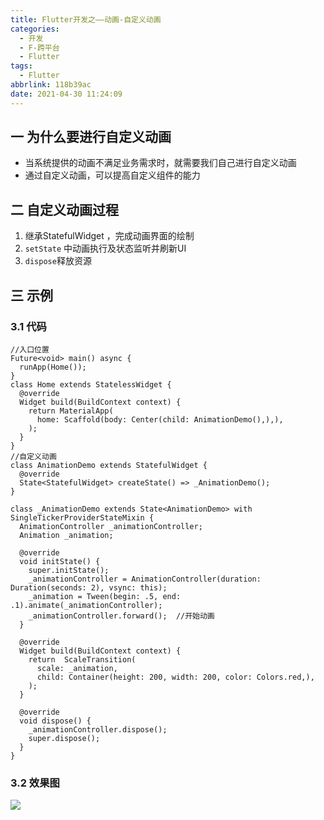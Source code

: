 ```yaml
---
title: Flutter开发之——动画-自定义动画
categories:
  - 开发
  - F-跨平台
  - Flutter
tags:
  - Flutter
abbrlink: 118b39ac
date: 2021-04-30 11:24:09
---
```

## 一 为什么要进行自定义动画

* 当系统提供的动画不满足业务需求时，就需要我们自己进行自定义动画
* 通过自定义动画，可以提高自定义组件的能力

<!--more-->

## 二 自定义动画过程

1. 继承StatefulWidget ，完成动画界面的绘制
2. `setState` 中动画执行及状态监听并刷新UI
3.  `dispose`释放资源

## 三 示例

### 3.1 代码

```
//入口位置
Future<void> main() async {
  runApp(Home());
}
class Home extends StatelessWidget {
  @override
  Widget build(BuildContext context) {
    return MaterialApp(
      home: Scaffold(body: Center(child: AnimationDemo(),),),
    );
  }
}
//自定义动画
class AnimationDemo extends StatefulWidget {
  @override
  State<StatefulWidget> createState() => _AnimationDemo();
}

class _AnimationDemo extends State<AnimationDemo> with SingleTickerProviderStateMixin {
  AnimationController _animationController;
  Animation _animation;

  @override
  void initState() {
    super.initState();
    _animationController = AnimationController(duration: Duration(seconds: 2), vsync: this);
    _animation = Tween(begin: .5, end: .1).animate(_animationController);
    _animationController.forward();  //开始动画
  }

  @override
  Widget build(BuildContext context) {
    return  ScaleTransition(
      scale: _animation,
      child: Container(height: 200, width: 200, color: Colors.red,),
    );
  }

  @override
  void dispose() {
    _animationController.dispose();
    super.dispose();
  }
}
```

### 3.2 效果图
![][1]


[1]:https://jsd.onmicrosoft.cn/gh/PGzxc/CDN/blog-flutter/flutter-tween-define-sample.gif